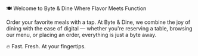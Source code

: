 🍽️ Welcome to Byte & Dine
Where Flavor Meets Function

Order your favorite meals with a tap. At Byte & Dine, we combine the joy of dining with the ease of digital — whether you're reserving a table, browsing our menu, or placing an order, everything is just a byte away.

🔥 Fast. Fresh. At your fingertips.
